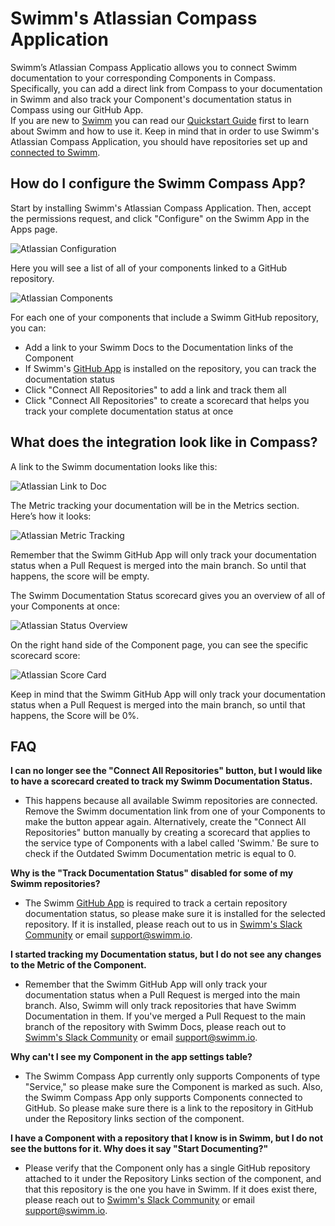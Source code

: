 # Swimm's Atlassian Compass Application 
Swimm’s Atlassian Compass Applicatio allows you to connect Swimm documentation to your corresponding Components in Compass. Specifically, you can add a direct link from Compass to your documentation in Swimm and also track your Component's documentation status in Compass using our GitHub App.\
If you are new to [Swimm](https://swimm.io?utm_source=compass&utm_medium=referral&utm_campaign=compass_onboarding) you can read our [Quickstart Guide](https://docs.swimm.io/docs/quickstart) first to learn about Swimm and how to use it. Keep in mind that in order to use Swimm's Atlassian Compass Application, you should have repositories set up and [connected to Swimm](https://app.swimm.io?utm_source=compass&utm_medium=referral&utm_campaign=compass_onboarding).


## How do I configure the Swimm Compass App?
Start by installing Swimm's Atlassian Compass Application. Then, accept the permissions request, and click "Configure" on the Swimm App in the Apps page.

![Atlassian Configuration](../static/img/atlassian-configure.png)

Here you will see a list of all of your components linked to a GitHub repository.

![Atlassian Components](../static/img/atlassian-components.png)


For each one of your components that include a Swimm GitHub repository, you can:

-   Add a link to your Swimm Docs to the Documentation links of the Component
-   If Swimm's [GitHub App](https://github.com/apps/swimm-io) is installed on the repository, you can track the documentation status
-   Click "Connect All Repositories" to add a link and track them all
-   Click "Connect All Repositories" to create a scorecard that helps you track your complete documentation status at once


## What does the integration look like in Compass?

A link to the Swimm documentation looks like this:

![Atlassian Link to Doc](../static/img/atlassian-linked-to-swimm.png)


The Metric tracking your documentation will be in the Metrics section. Here’s how it looks:

![Atlassian Metric Tracking](../static/img/atlassian-metrics.png)


Remember that the Swimm GitHub App will only track your documentation status when a Pull Request is merged into the main branch. So until that happens, the score will be empty.

The Swimm Documentation Status scorecard gives you an overview of all of your Components at once:

![Atlassian Status Overview](../static/img/atlassian-status-overview.png)


On the right hand side of the Component page, you can see the specific scorecard score:

![Atlassian Score Card](../static/img/atlassian-scorecard.png)

Keep in mind that the Swimm GitHub App will only track your documentation status when a Pull Request is merged into the main branch, so until that happens, the Score will be 0%.

## FAQ
**I can no longer see the "Connect All Repositories" button, but I would like to have a scorecard created to track my Swimm Documentation Status.**
- This happens because all available Swimm repositories are connected. Remove the Swimm documentation link from one of your Components to make the button appear again. Alternatively, create the "Connect All Repositories" button manually by creating a scorecard that applies to the service type of Components with a label called 'Swimm.' Be sure to check if the Outdated Swimm Documentation metric is equal to 0.

**Why is the "Track Documentation Status" disabled for some of my Swimm repositories?**
- The Swimm [GitHub App](https://github.com/apps/swimm-io) is required to track a certain repository documentation status, so please make sure it is installed for the selected repository. If it is installed, please reach out to us in [Swimm's Slack Community](https://join.slack.com/t/swimmcommunity/shared_invite/zt-pizsz0c0-gL0DPEhuj~Jw1QwqBv8WYw) or email <support@swimm.io>.

**I started tracking my Documentation status, but I do not see any changes to the Metric of the Component.**
- Remember that the Swimm GitHub App will only track your documentation status when a Pull Request is merged into the main branch. Also, Swimm will only track repositories that have Swimm Documentation in them. If you've merged a Pull Request to the main branch of the repository with Swimm Docs, please reach out to [Swimm's Slack Community](https://join.slack.com/t/swimmcommunity/shared_invite/zt-pizsz0c0-gL0DPEhuj~Jw1QwqBv8WYw) or email <support@swimm.io>.

**Why can't I see my Component in the app settings table?**
- The Swimm Compass App currently only supports Components of type "Service," so please make sure the Component is marked as such. Also, the Swimm Compass App only supports Components connected to GitHub. So please make sure there is a link to the repository in GitHub under the Repository links section of the component.

**I have a Component with a repository that I know is in Swimm, but I do not see the buttons for it. Why does it say "Start Documenting?"**
- Please verify that the Component only has a single GitHub repository attached to it under the Repository Links section of the component, and that this repository is the one you have in Swimm. If it does exist there, please reach out to [Swimm's Slack Community](https://join.slack.com/t/swimmcommunity/shared_invite/zt-pizsz0c0-gL0DPEhuj~Jw1QwqBv8WYw) or email <support@swimm.io>.
